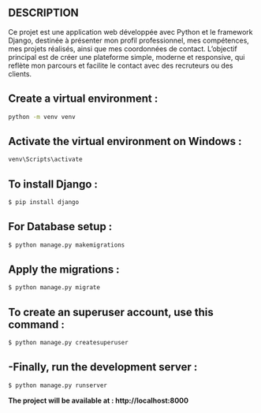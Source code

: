 ## DESCRIPTION
Ce projet est une application web développée avec Python et le framework Django, destinée à présenter mon profil professionnel, mes compétences, mes projets réalisés, ainsi que mes coordonnées de contact. L’objectif principal est de créer une plateforme simple, moderne et responsive, qui reflète mon parcours et facilite le contact avec des recruteurs ou des clients.

## Create a virtual environment :

```bash
python -m venv venv
```

## Activate the virtual environment on Windows :

```bash
venv\Scripts\activate
```

## To install Django :

```bash
$ pip install django
```

## For Database setup :

```bash
$ python manage.py makemigrations
```

## Apply the migrations :

```bash
$ python manage.py migrate
```

## To create an superuser account, use this command :

```bash
$ python manage.py createsuperuser
```

## -Finally, run the development server :

```bash
$ python manage.py runserver
```

<b>The project will be available at :   </b>  **http://localhost:8000**
